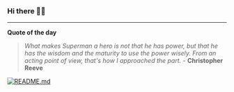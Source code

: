 ### Hi there 👋🏻


---

**Quote of the day**

> *What makes Superman a hero is not that he has power, but that he has the wisdom and the maturity to use the power wisely. From an acting point of view, that's how I approached the part.* - **Christopher Reeve** 

[![README.md](https://github.com/marcolovazzano/marcolovazzano/actions/workflows/readme.yml/badge.svg?branch=main)](https://github.com/marcolovazzano/marcolovazzano/actions/workflows/readme.yml)
